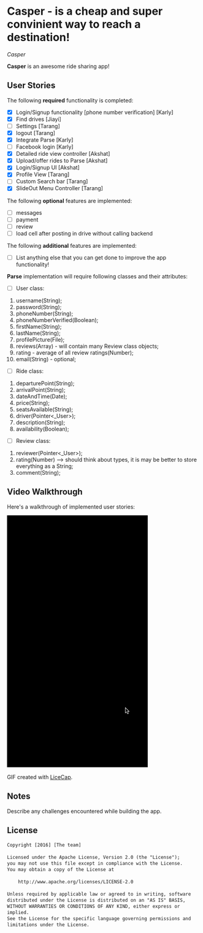 # Casper - is a cheap and super convinient way to reach a destination!

*Casper*

**Casper** is an awesome ride sharing app!

## User Stories

The following **required** functionality is completed:
- [x] Login/Signup functionality [phone number verification] [Karly]
- [x] Find drives [Jiayi]
- [ ] Settings [Tarang]
- [x] logout [Tarang]
- [x] Integrate Parse [Karly]
- [ ] Facebook login [Karly]
- [x] Detailed ride view controller [Akshat]
- [x] Upload/offer rides to Parse [Akshat]
- [x] Login/Signup UI [Akshat] 
- [x] Profile View [Tarang]
- [ ] Custom Search bar [Tarang]
- [x] SlideOut Menu Controller [Tarang]

The following **optional** features are implemented:
- [ ] messages
- [ ] payment
- [ ] review
- [ ] load cell after posting in drive without calling backend

The following **additional** features are implemented:
- [ ] List anything else that you can get done to improve the app functionality!

**Parse** implementation will require following classes and their attributes:
- [ ] User class:
1. username(String);
2. password(String);
3. phoneNumber(String);
4. phoneNumberVerified(Boolean);
5. firstName(String);
6. lastName(String);
7. profilePicture(File);
8. reviews(Array) - will contain many Review class objects;
9. rating - average of all review ratings(Number);
10. email(String) - optional;

- [ ] Ride class:
1. departurePoint(String);
2. arrivalPoint(String);
3. dateAndTime(Date);
4. price(String);
5. seatsAvailable(String);
5. driver(Pointer<_User>);
6. description(String);
7. availability(Boolean);

- [ ] Review class:
1. reviewer(Pointer<_User>);
2. rating(Number) --> should think about types, it is may be better to store everything as a String;
3. comment(String);

## Video Walkthrough 

Here's a walkthrough of implemented user stories:

<img src='https://github.com/RideSharingApp/RideSharingApp/blob/master/RideShare_gif.gif' title='Video Walkthrough' width='' alt='Video Walkthrough' />

GIF created with [LiceCap](http://www.cockos.com/licecap/).

## Notes

Describe any challenges encountered while building the app.

## License

    Copyright [2016] [The team]

    Licensed under the Apache License, Version 2.0 (the "License");
    you may not use this file except in compliance with the License.
    You may obtain a copy of the License at

        http://www.apache.org/licenses/LICENSE-2.0

    Unless required by applicable law or agreed to in writing, software
    distributed under the License is distributed on an "AS IS" BASIS,
    WITHOUT WARRANTIES OR CONDITIONS OF ANY KIND, either express or implied.
    See the License for the specific language governing permissions and
    limitations under the License.
